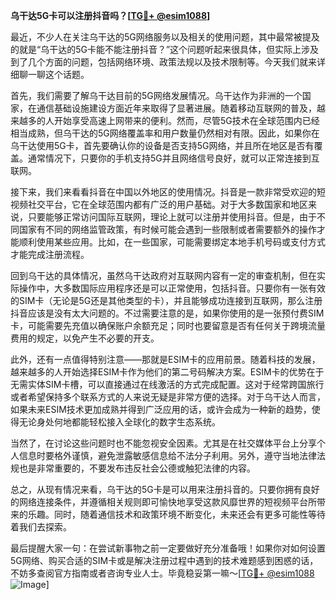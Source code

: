 **乌干达5G卡可以注册抖音吗？[[TG💪+ @esim1088](https://t.me/s/esim1088)]**

最近，不少人在关注乌干达的5G网络服务以及相关的使用问题，其中最常被提及的就是“乌干达的5G卡能不能注册抖音？”这个问题听起来很具体，但实际上涉及到了几个方面的问题，包括网络环境、政策法规以及技术限制等。今天我们就来详细聊一聊这个话题。

首先，我们需要了解乌干达目前的5G网络发展情况。乌干达作为非洲的一个国家，在通信基础设施建设方面近年来取得了显著进展。随着移动互联网的普及，越来越多的人开始享受高速上网带来的便利。然而，尽管5G技术在全球范围内已经相当成熟，但乌干达的5G网络覆盖率和用户数量仍然相对有限。因此，如果你在乌干达使用5G卡，首先要确认你的设备是否支持5G网络，并且所在地区是否有覆盖。通常情况下，只要你的手机支持5G并且网络信号良好，就可以正常连接到互联网。

接下来，我们来看看抖音在中国以外地区的使用情况。抖音是一款非常受欢迎的短视频社交平台，它在全球范围内都有广泛的用户基础。对于大多数国家和地区来说，只要能够正常访问国际互联网，理论上就可以注册并使用抖音。但是，由于不同国家有不同的网络监管政策，有时候可能会遇到一些限制或者需要额外的操作才能顺利使用某些应用。比如，在一些国家，可能需要绑定本地手机号码或支付方式才能完成注册流程。

回到乌干达的具体情况，虽然乌干达政府对互联网内容有一定的审查机制，但在实际操作中，大多数国际应用程序还是可以正常使用，包括抖音。只要你有一张有效的SIM卡（无论是5G还是其他类型的卡），并且能够成功连接到互联网，那么注册抖音应该是没有太大问题的。不过需要注意的是，如果你使用的是一张预付费SIM卡，可能需要先充值以确保账户余额充足；同时也要留意是否有任何关于跨境流量费用的规定，以免产生不必要的开支。

此外，还有一点值得特别注意——那就是ESIM卡的应用前景。随着科技的发展，越来越多的人开始选择ESIM卡作为他们的第二号码解决方案。ESIM卡的优势在于无需实体SIM卡槽，可以直接通过在线激活的方式完成配置。这对于经常跨国旅行或者希望保持多个联系方式的人来说无疑是非常方便的选择。对于乌干达人而言，如果未来ESIM技术更加成熟并得到广泛应用的话，或许会成为一种新的趋势，使得无论身处何地都能轻松接入全球化的数字生态系统。

当然了，在讨论这些问题时也不能忽视安全因素。尤其是在社交媒体平台上分享个人信息时要格外谨慎，避免泄露敏感信息给不法分子利用。另外，遵守当地法律法规也是非常重要的，不要发布违反社会公德或触犯法律的内容。

总之，从现有情况来看，乌干达的5G卡是可以用来注册抖音的。只要你拥有良好的网络连接条件，并遵循相关规则即可愉快地享受这款风靡世界的短视频平台所带来的乐趣。同时，随着通信技术和政策环境不断变化，未来还会有更多可能性等待着我们去探索。

最后提醒大家一句：在尝试新事物之前一定要做好充分准备哦！如果你对如何设置5G网络、购买合适的SIM卡或是解决注册过程中遇到的技术难题感到困惑的话，不妨多查阅官方指南或者咨询专业人士。毕竟稳妥第一嘛～[[TG💪+ @esim1088](https://t.me/s/esim1088) ![Image](https://i.postimg.cc/4NQfJmqS/Snipaste-2025-05-13-00-14-12.png)]
